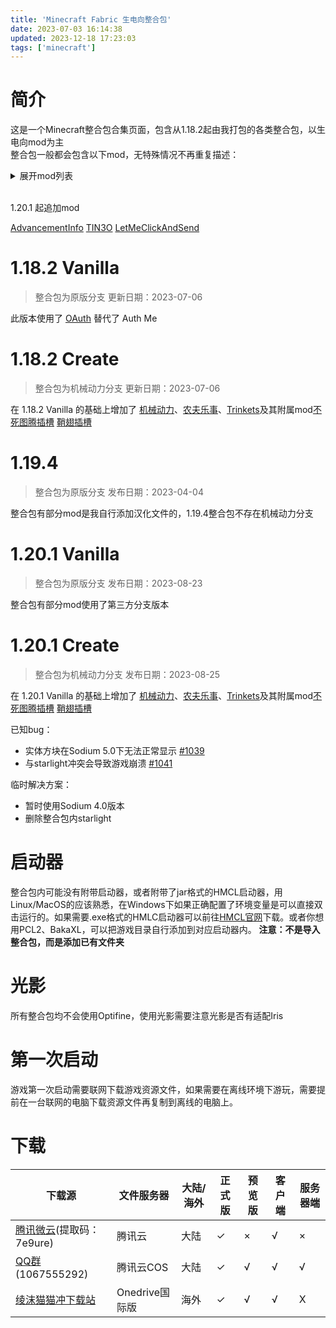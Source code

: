 ```yaml
---
title: 'Minecraft Fabric 生电向整合包'
date: 2023-07-03 16:14:38
updated: 2023-12-18 17:23:03
tags: ['minecraft']
---
```


# 简介
这是一个Minecraft整合包合集页面，包含从1.18.2起由我打包的各类整合包，以生电向mod为主<br/>
整合包一般都会包含以下mod，无特殊情况不再重复描述：
<details> <summary> 展开mod列表 </summary>

| mod名称                 | 下载地址                                                                                                                                  |
| ----------------------- | ----------------------------------------------------------------------------------------------------------------------------------------- |
| AppleSkin               | [Curseforge](https://www.curseforge.com/minecraft/mc-mods/appleskin) / [Modrinth](https://modrinth.com/mod/EsAfCjCV)                      |
| Architectury            | [Curseforge](https://www.curseforge.com/minecraft/mc-mods/architectury-api) / [Modrinth](https://modrinth.com/mod/lhGA9TYQ)               |
| Auth Me                 | [Curseforge](https://www.curseforge.com/minecraft/mc-mods/auth-me) / [Modrinth](https://modrinth.com/mod/yjgIrBjZ)                        |
| AutoFish                | [Curseforge](https://www.curseforge.com/minecraft/mc-mods/autofish)                                                                       |
| Bad Packets             | [Curseforge](https://www.curseforge.com/minecraft/mc-mods/badpackets) / [Modrinth](https://modrinth.com/mod/ftdbN0KK)                     |
| Better Beds             | [Curseforge](https://www.curseforge.com/minecraft/mc-mods/better-beds) / [Modrinth](https://modrinth.com/mod/kKwy3HU9)                    |
| CIT Resewn              | [Curseforge](https://www.curseforge.com/minecraft/mc-mods/cit-resewn) / [Modrinth](https://modrinth.com/mod/otVJckYQ)                     |
| Carpet Mod              | [Curseforge](https://www.curseforge.com/minecraft/mc-mods/carpet) / [Modrinth](https://modrinth.com/mod/TQTTVgYE)                         |
| Carpet Extra            | [Curseforge](https://www.curseforge.com/minecraft/mc-mods/carpet-extra) / [Modrinth](https://modrinth.com/mod/VX3TgwQh)                   |
| Carpet TCTC Addition    | [Curseforge](https://www.curseforge.com/minecraft/mc-mods/carpet-tctc-addition) / [Modrinth](https://modrinth.com/mod/vbBQ6dVH)           |
| Carpet TIS Addition     | [Curseforge](https://www.curseforge.com/minecraft/mc-mods/carpet-tis-addition) / [Modrinth](https://modrinth.com/mod/jE0SjGuf)            |
| Chat Heads              | [Curseforge](https://www.curseforge.com/minecraft/mc-mods/chat-heads) / [Modrinth](https://modrinth.com/mod/Wb5oqrBJ)                     |
| Cloth Config API        | [Curseforge](https://www.curseforge.com/minecraft/mc-mods/cloth-config) / [Modrinth](https://modrinth.com/mod/9s6osm5g)                   |
| Continuity              | [Curseforge](https://www.curseforge.com/minecraft/mc-mods/continuity) / [Modrinth](https://modrinth.com/mod/1IjD5062)                     |
| CustomSkinLoader        | [Curseforge](https://www.curseforge.com/minecraft/mc-mods/customskinloader)                                                               |
| Enhanced Block Entities | [Curseforge](https://www.curseforge.com/minecraft/mc-mods/enhanced-block-entities) / [Modrinth](https://modrinth.com/mod/OVuFYfre)        |
| Fabric Api              | [Curseforge](https://www.curseforge.com/minecraft/mc-mods/fabric-api) / [Modrinth](https://modrinth.com/mod/P7dR8mSH)                     |
| Fabric Language Kotlin  | [Curseforge](https://www.curseforge.com/minecraft/mc-mods/fabric-language-kotlin) / [Modrinth](https://modrinth.com/mod/Ha28R6CL)         |
| FerriteCore             | [Curseforge](https://www.curseforge.com/minecraft/mc-mods/ferritecore-fabric) / [Modrinth](https://modrinth.com/mod/uXXizFIs)             |
| IMBlocker               | [Curseforge](https://www.curseforge.com/minecraft/mc-mods/imblockerfabric) / [Modrinth](https://modrinth.com/mod/752GQt04)                |
| Indium                  | [Curseforge](https://www.curseforge.com/minecraft/mc-mods/indium) / [Modrinth](https://modrinth.com/mod/Orvt0mRa)                         |
| Inventory Profiles Next | [Curseforge](https://www.curseforge.com/minecraft/mc-mods/inventory-profiles-next) / [Modrinth](https://modrinth.com/mod/O7RBXm3n)        |
| Iris Shaders            | [Modrinth](https://modrinth.com/mod/YL57xq9U) / [官网](https://irisshaders.dev/download)                                                  |
| Item Scroller           | [Curseforge](https://www.curseforge.com/minecraft/mc-mods/item-scroller)                                                                  |
| Litematica              | [Curseforge](https://www.curseforge.com/minecraft/mc-mods/litematica)                                                                     |
| MaLiLib                 | [Curseforge](https://www.curseforge.com/minecraft/mc-mods/malilib)                                                                        |
| MagicLib                | [Curseforge](https://www.curseforge.com/minecraft/mc-mods/magiclib) / [Modrinth](https://modrinth.com/mod/mv1zH6ln)                       |
| Masa Gadget             | [Curseforge](https://www.curseforge.com/minecraft/mc-mods/masa-gadget) / [Modrinth](https://modrinth.com/mod/SFO4Ca80)                    |
| MiniHUD                 | [Curseforge](https://www.curseforge.com/minecraft/mc-mods/minihud)                                                                        |
| Mod Menu                | [Curseforge](https://www.curseforge.com/minecraft/mc-mods/modmenu) / [Modrinth](https://modrinth.com/mod/mOgUt4GM)                        |
| More Statistics         | [Modrinth](https://modrinth.com/mod/EhoUIqvO)                                                                                             |
| oh my minecraft client  | [Github](https://github.com/Nyan-Work/oh-my-minecraft-client)                                                                             |
| Plusls Carpet Addition  | [Github](https://github.com/Nyan-Work/plusls-carpet-addition)                                                                             |
| Reese's Sodium Options  | [Curseforge](https://www.curseforge.com/minecraft/mc-mods/reeses-sodium-options) [Modrinth](https://modrinth.com/mod/Bh37bMuy)            |
| Roughly Enough Items    | [Curseforge](https://www.curseforge.com/minecraft/mc-mods/roughly-enough-items) / [Modrinth](https://modrinth.com/mod/nfn13YXA)           |
| Screenshot to Clipboard | [Curseforge](https://www.curseforge.com/minecraft/mc-mods/screenshot-to-clipboard-fabric) / [Modrinth](https://modrinth.com/mod/1KiJRrTg) |
| Sodium                  | [Modrinth](https://modrinth.com/mod/AANobbMI)                                                                                             |
| Sodium Extra            | [Curseforge](https://www.curseforge.com/minecraft/mc-mods/sodium-extra) / [Modrinth](https://modrinth.com/mod/PtjYWJkn)                   |
| Starlight               | [Curseforge](https://www.curseforge.com/minecraft/mc-mods/starlight) / [Modrinth](https://modrinth.com/mod/H8CaAYZC)                      |
| TweakerMore             | [Curseforge](https://www.curseforge.com/minecraft/mc-mods/tweakermore) / [Modrinth](https://modrinth.com/mod/GBeCx05I)                    |
| Tweakeroo               | [Curseforge](https://www.curseforge.com/minecraft/mc-mods/tweakeroo)                                                                      |
| TweakMyClient           | [Curseforge](https://www.curseforge.com/minecraft/mc-mods/tweakmyclient)                                                                  |
| Xaero's Minimap         | [Curseforge](https://www.curseforge.com/minecraft/mc-mods/xaeros-minimap) / [Modrinth](https://modrinth.com/mod/1bokaNcj)                 |
| Xaero's World Map       | [Curseforge](https://www.curseforge.com/minecraft/mc-mods/xaeros-world-map) / [Modrinth](https://modrinth.com/mod/NcUtCpym)               |
| libIPN                  | [Curseforge](https://www.curseforge.com/minecraft/mc-mods/libipn) / [Modrinth](https://modrinth.com/mod/libipn)                           |
| spark                   | [Curseforge](https://www.curseforge.com/minecraft/mc-mods/spark) / [Modrinth](https://modrinth.com/mod/l6YH9Als)                          |
| WTHIT                   | [Curseforge](https://www.curseforge.com/minecraft/mc-mods/wthit) / [Modrinth](https://modrinth.com/mod/6AQIaxuO)                          |
</details>

<br/>1.20.1 起追加mod

[AdvancementInfo](https://modrinth.com/mod/G1epq3jN)
[TIN3O](https://github.com/charassss/tin3o)
[LetMeClickAndSend](https://modrinth.com/mod/pGbwwB5d)

# 1.18.2 Vanilla
> 整合包为原版分支
> 更新日期：2023-07-06

此版本使用了 [OAuth](https://modrinth.com/mod/K8pn1qHf) 替代了 Auth Me

# 1.18.2 Create
> 整合包为机械动力分支
> 更新日期：2023-07-06

在 1.18.2 Vanilla 的基础上增加了 [机械动力](https://modrinth.com/mod/create-fabric)、[农夫乐事](https://modrinth.com/mod/4EakbH8e)、[Trinkets](https://modrinth.com/mod/5aaWibi9)及其附属mod[不死图腾插槽](https://modrinth.com/mod/b5GyyYkp) [鞘翅插槽](https://modrinth.com/mod/mSQF1NpT)

# 1.19.4
> 整合包为原版分支
> 发布日期：2023-04-04

整合包有部分mod是我自行添加汉化文件的，1.19.4整合包不存在机械动力分支

# 1.20.1 Vanilla
> 整合包为原版分支
> 发布日期：2023-08-23

整合包有部分mod使用了第三方分支版本


# 1.20.1 Create
> 整合包为机械动力分支
> 发布日期：2023-08-25

在 1.20.1 Vanilla 的基础上增加了 [机械动力](https://modrinth.com/mod/create-fabric)、[农夫乐事](https://modrinth.com/mod/4EakbH8e)、[Trinkets](https://modrinth.com/mod/5aaWibi9)及其附属mod[不死图腾插槽](https://modrinth.com/mod/b5GyyYkp) [鞘翅插槽](https://modrinth.com/mod/mSQF1NpT)

已知bug：
+ 实体方块在Sodium 5.0下无法正常显示 [#1039](https://github.com/Fabricators-of-Create/Create/issues/1039)
+ 与starlight冲突会导致游戏崩溃 [#1041](https://github.com/Fabricators-of-Create/Create/issues/1041)

临时解决方案：
+ 暂时使用Sodium 4.0版本
+ 删除整合包内starlight

# 启动器
整合包内可能没有附带启动器，或者附带了jar格式的HMCL启动器，用Linux/MacOS的应该熟悉，在Windows下如果正确配置了环境变量是可以直接双击运行的。如果需要.exe格式的HMLC启动器可以前往[HMCL官网](https://hmcl.huangyuhui.net)下载。或者你想用PCL2、BakaXL，可以把游戏目录自行添加到对应启动器内。
**注意：不是导入整合包，而是添加已有文件夹**

# 光影
所有整合包均不会使用Optifine，使用光影需要注意光影是否有适配Iris

# 第一次启动
游戏第一次启动需要联网下载游戏资源文件，如果需要在离线环境下游玩，需要提前在一台联网的电脑下载资源文件再复制到离线的电脑上。

# 下载
| 下载源                                                                                | 文件服务器     | 大陆/海外 | 正式版 | 预览版 | 客户端 | 服务器端 |
| ------------------------------------------------------------------------------------- | -------------- | --------- | ------ | ------ | ------ | -------- |
| [腾讯微云](https://share.weiyun.com/PT0hKNFW)(提取码：7e9ure)                         | 腾讯云         | 大陆      | ✓      | ×      | √      | ×        |
| [QQ群](https://qm.qq.com/cgi-bin/qm/qr?k=FpNvPiwKEBbBRHMvH8-M6Kp1WTB8L6W0)(1067555292) | 腾讯云COS      | 大陆      | ✓      | √      | √      | √        |
| [绫沫猫猫冲下载站](https://drivez.yokinanya.icu/Minecraft)                                 | Onedrive国际版 | 海外      | ✓      | √      | √      | X        |